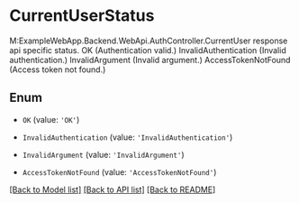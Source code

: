 # CurrentUserStatus

M:ExampleWebApp.Backend.WebApi.AuthController.CurrentUser response api specific status.  OK (Authentication valid.)  InvalidAuthentication (Invalid authentication.)  InvalidArgument (Invalid argument.)  AccessTokenNotFound (Access token not found.)

## Enum

* `OK` (value: `'OK'`)

* `InvalidAuthentication` (value: `'InvalidAuthentication'`)

* `InvalidArgument` (value: `'InvalidArgument'`)

* `AccessTokenNotFound` (value: `'AccessTokenNotFound'`)

[[Back to Model list]](../README.md#documentation-for-models) [[Back to API list]](../README.md#documentation-for-api-endpoints) [[Back to README]](../README.md)
